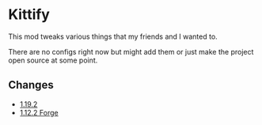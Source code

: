 # Kittify

This mod tweaks various things that my friends and I wanted to.

There are no configs right now but might add them or just make the project open source at some point.

## Changes

- [1.19.2](./projects/minecraft/v1.19.2/changes.md)
- [1.12.2 Forge](./projects/minecraft/v1.12.2/forge/changes.md)
